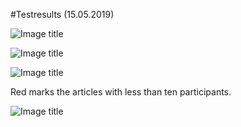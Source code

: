 #Testresults (15.05.2019)

![Image title](../restuls/testres_all.jpg)


![Image title](../restuls/testres_stem.jpg)


![Image title](../restuls/testres_nonstem.jpg)

Red marks the articles with less than ten participants. 

![Image title](../restuls/testres_nonuni.jpg)

